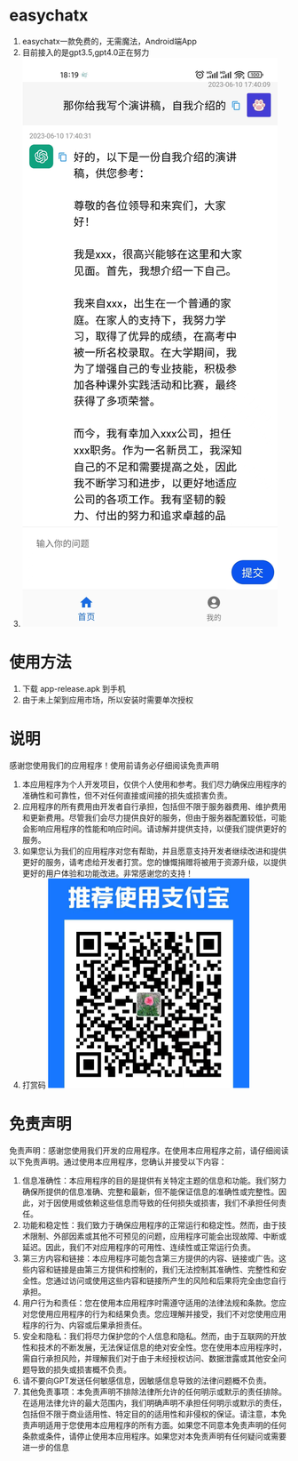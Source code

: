 # easychatx
1.  easychatx一款免费的，无需魔法，Android端App
2.  目前接入的是gpt3.5,gpt4.0正在努力
3.  ![RUNOOB 打赏码](https://github.com/fanaiai/easychatx/blob/main/f5fc8cf8f1d7981f55b893ba63c0dbc.jpg)
# 使用方法
1.  下载 app-release.apk 到手机
2.  由于未上架到应用市场，所以安装时需要单次授权
# 说明
感谢您使用我们的应用程序！使用前请务必仔细阅读免责声明
1. 本应用程序为个人开发项目，仅供个人使用和参考。我们尽力确保应用程序的准确性和可靠性，但不对任何直接或间接的损失或损害负责。
2. 应用程序的所有费用由开发者自行承担，包括但不限于服务器费用、维护费用和更新费用。尽管我们会尽力提供良好的服务，但由于服务器配置较低，可能会影响应用程序的性能和响应时间。请谅解并提供支持，以便我们提供更好的服务。
3. 如果您认为我们的应用程序对您有帮助，并且愿意支持开发者继续改进和提供更好的服务，请考虑给开发者打赏。您的慷慨捐赠将被用于资源升级，以提供更好的用户体验和功能改进。非常感谢您的支持！
4. 打赏码 ![RUNOOB 打赏码](https://github.com/fanaiai/easychatx/blob/main/1.png)
# 免责声明
免责声明：感谢您使用我们开发的应用程序。在使用本应用程序之前，请仔细阅读以下免责声明。通过使用本应用程序，您确认并接受以下内容：
1.  信息准确性：本应用程序的目的是提供有关特定主题的信息和功能。我们努力确保所提供的信息准确、完整和最新，但不能保证信息的准确性或完整性。因此，对于因使用或依赖这些信息而导致的任何损失或损害，我们不承担任何责任。
2.  功能和稳定性：我们致力于确保应用程序的正常运行和稳定性。然而，由于技术限制、外部因素或其他不可预见的问题，应用程序可能会出现故障、中断或延迟。因此，我们不对应用程序的可用性、连续性或正常运行负责。
3.  第三方内容和链接：本应用程序可能包含第三方提供的内容、链接或广告。这些内容和链接是由第三方提供和控制的，我们无法控制其准确性、完整性和安全性。您通过访问或使用这些内容和链接所产生的风险和后果将完全由您自行承担。
4.  用户行为和责任：您在使用本应用程序时需遵守适用的法律法规和条款。您应对您使用应用程序的行为和结果负责。您应理解并接受，我们不对您使用应用程序的行为、内容或后果承担责任。
5.  安全和隐私：我们将尽力保护您的个人信息和隐私。然而，由于互联网的开放性和技术的不断发展，无法保证信息的绝对安全性。您在使用本应用程序时，需自行承担风险，并理解我们对于由于未经授权访问、数据泄露或其他安全问题导致的损失或损害概不负责。
6.  请不要向GPT发送任何敏感信息，因敏感信息导致的法律问题概不负责。
7.  其他免责事项：本免责声明不排除法律所允许的任何明示或默示的责任排除。在适用法律允许的最大范围内，我们明确声明不承担任何明示或默示的责任，包括但不限于商业适用性、特定目的的适用性和非侵权的保证。请注意，本免责声明适用于您使用本应用程序的所有方面。如果您不同意本免责声明的任何条款或条件，请停止使用本应用程序。如果您对本免责声明有任何疑问或需要进一步的信息

